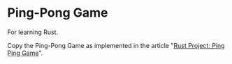# Ping-Pong Game

For learning Rust.

Copy the Ping-Pong Game as implemented in the article "[Rust Project: Ping Ping Game](https://phychic-owl.medium.com/rust-project-ping-pong-game-665766cc45ed)".
